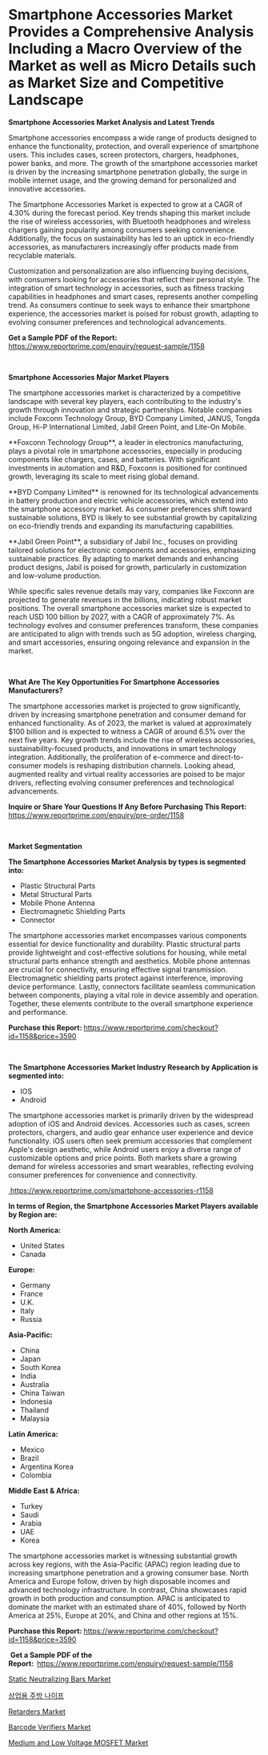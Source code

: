 <p><h1>Smartphone Accessories Market Provides a Comprehensive Analysis Including a Macro Overview of the Market as well as Micro Details such as Market Size and Competitive Landscape</h1></p><p><strong>Smartphone Accessories Market Analysis and Latest Trends</strong></p>
<p><p>Smartphone accessories encompass a wide range of products designed to enhance the functionality, protection, and overall experience of smartphone users. This includes cases, screen protectors, chargers, headphones, power banks, and more. The growth of the smartphone accessories market is driven by the increasing smartphone penetration globally, the surge in mobile internet usage, and the growing demand for personalized and innovative accessories.</p><p>The Smartphone Accessories Market is expected to grow at a CAGR of 4.30% during the forecast period. Key trends shaping this market include the rise of wireless accessories, with Bluetooth headphones and wireless chargers gaining popularity among consumers seeking convenience. Additionally, the focus on sustainability has led to an uptick in eco-friendly accessories, as manufacturers increasingly offer products made from recyclable materials.</p><p>Customization and personalization are also influencing buying decisions, with consumers looking for accessories that reflect their personal style. The integration of smart technology in accessories, such as fitness tracking capabilities in headphones and smart cases, represents another compelling trend. As consumers continue to seek ways to enhance their smartphone experience, the accessories market is poised for robust growth, adapting to evolving consumer preferences and technological advancements.</p></p>
<p><strong>Get a Sample PDF of the Report:&nbsp;</strong> <a href="https://www.reportprime.com/enquiry/request-sample/1158">https://www.reportprime.com/enquiry/request-sample/1158</a></p>
<p>&nbsp;</p>
<p><strong>Smartphone Accessories Major Market Players</strong></p>
<p><p>The smartphone accessories market is characterized by a competitive landscape with several key players, each contributing to the industry's growth through innovation and strategic partnerships. Notable companies include Foxconn Technology Group, BYD Company Limited, JANUS, Tongda Group, Hi-P International Limited, Jabil Green Point, and Lite-On Mobile.</p><p>**Foxconn Technology Group**, a leader in electronics manufacturing, plays a pivotal role in smartphone accessories, especially in producing components like chargers, cases, and batteries. With significant investments in automation and R&D, Foxconn is positioned for continued growth, leveraging its scale to meet rising global demand.</p><p>**BYD Company Limited** is renowned for its technological advancements in battery production and electric vehicle accessories, which extend into the smartphone accessory market. As consumer preferences shift toward sustainable solutions, BYD is likely to see substantial growth by capitalizing on eco-friendly trends and expanding its manufacturing capabilities.</p><p>**Jabil Green Point**, a subsidiary of Jabil Inc., focuses on providing tailored solutions for electronic components and accessories, emphasizing sustainable practices. By adapting to market demands and enhancing product designs, Jabil is poised for growth, particularly in customization and low-volume production.</p><p>While specific sales revenue details may vary, companies like Foxconn are projected to generate revenues in the billions, indicating robust market positions. The overall smartphone accessories market size is expected to reach USD 100 billion by 2027, with a CAGR of approximately 7%. As technology evolves and consumer preferences transform, these companies are anticipated to align with trends such as 5G adoption, wireless charging, and smart accessories, ensuring ongoing relevance and expansion in the market.</p></p>
<p>&nbsp;</p>
<p><strong>What Are The Key Opportunities For Smartphone Accessories Manufacturers?</strong></p>
<p><p>The smartphone accessories market is projected to grow significantly, driven by increasing smartphone penetration and consumer demand for enhanced functionality. As of 2023, the market is valued at approximately $100 billion and is expected to witness a CAGR of around 6.5% over the next five years. Key growth trends include the rise of wireless accessories, sustainability-focused products, and innovations in smart technology integration. Additionally, the proliferation of e-commerce and direct-to-consumer models is reshaping distribution channels. Looking ahead, augmented reality and virtual reality accessories are poised to be major drivers, reflecting evolving consumer preferences and technological advancements.</p></p>
<p><strong>Inquire or Share Your Questions If Any Before Purchasing This Report:</strong> <a href="https://www.reportprime.com/enquiry/pre-order/1158">https://www.reportprime.com/enquiry/pre-order/1158</a></p>
<p>&nbsp;</p>
<p><strong>Market Segmentation</strong></p>
<p><strong>The Smartphone Accessories Market Analysis by types is segmented into:</strong></p>
<p><ul><li>Plastic Structural Parts</li><li>Metal Structural Parts</li><li>Mobile Phone Antenna</li><li>Electromagnetic Shielding Parts</li><li>Connector</li></ul></p>
<p><p>The smartphone accessories market encompasses various components essential for device functionality and durability. Plastic structural parts provide lightweight and cost-effective solutions for housing, while metal structural parts enhance strength and aesthetics. Mobile phone antennas are crucial for connectivity, ensuring effective signal transmission. Electromagnetic shielding parts protect against interference, improving device performance. Lastly, connectors facilitate seamless communication between components, playing a vital role in device assembly and operation. Together, these elements contribute to the overall smartphone experience and performance.</p></p>
<p><strong>Purchase this Report:&nbsp;</strong><a href="https://www.reportprime.com/checkout?id=1158&price=3590">https://www.reportprime.com/checkout?id=1158&price=3590</a></p>
<p>&nbsp;</p>
<p><strong>The Smartphone Accessories Market Industry Research by Application is segmented into:</strong></p>
<p><ul><li>IOS</li><li>Android</li></ul></p>
<p><p>The smartphone accessories market is primarily driven by the widespread adoption of iOS and Android devices. Accessories such as cases, screen protectors, chargers, and audio gear enhance user experience and device functionality. iOS users often seek premium accessories that complement Apple's design aesthetic, while Android users enjoy a diverse range of customizable options and price points. Both markets share a growing demand for wireless accessories and smart wearables, reflecting evolving consumer preferences for convenience and connectivity.</p></p>
<p><a href="https://www.reportprime.com/smartphone-accessories-r1158">&nbsp;https://www.reportprime.com/smartphone-accessories-r1158</a></p>
<p><strong>In terms of Region, the Smartphone Accessories Market Players available by Region are:</strong></p>
<p>
    <p> <strong> North America: </strong>
        <ul>
            <li>United States</li>
            <li>Canada</li>
        </ul>
        </p> 
    <p> <strong> Europe: </strong>
        <ul>
            <li>Germany</li>
            <li>France</li>
            <li>U.K.</li>
            <li>Italy</li>
            <li>Russia</li>
        </ul>
        </p> 
    <p> <strong> Asia-Pacific: </strong>
        <ul>
            <li>China</li>
            <li>Japan</li>
            <li>South Korea</li>
            <li>India</li>
            <li>Australia</li>
            <li>China Taiwan</li>
            <li>Indonesia</li>
            <li>Thailand</li>
            <li>Malaysia</li>
        </ul>
        </p> 
    <p> <strong> Latin America: </strong>
        <ul>
            <li>Mexico</li>
            <li>Brazil</li>
            <li>Argentina Korea</li>
            <li>Colombia</li>
        </ul>
        </p> 
    <p> <strong> Middle East & Africa: </strong>
        <ul>
            <li>Turkey</li>
            <li>Saudi</li>
            <li>Arabia</li>
            <li>UAE</li>
            <li>Korea</li>
        </ul>
    </p>
    </p>
<p><p>The smartphone accessories market is witnessing substantial growth across key regions, with the Asia-Pacific (APAC) region leading due to increasing smartphone penetration and a growing consumer base. North America and Europe follow, driven by high disposable incomes and advanced technology infrastructure. In contrast, China showcases rapid growth in both production and consumption. APAC is anticipated to dominate the market with an estimated share of 40%, followed by North America at 25%, Europe at 20%, and China and other regions at 15%.</p></p>
<p><strong>Purchase this Report: </strong><a href="https://www.reportprime.com/checkout?id=1158&price=3590">https://www.reportprime.com/checkout?id=1158&price=3590</a></p>
<p>&nbsp;<strong>Get a Sample PDF of the Report:&nbsp;&nbsp;</strong><a href="https://www.reportprime.com/enquiry/request-sample/1158">https://www.reportprime.com/enquiry/request-sample/1158</a></p>
<p><strong></strong></p>
<p><p><a href="https://issuu.com/reportprime-2/docs/static-neutralizing-bars-market-siz_1ae30e40429959">Static Neutralizing Bars Market</a></p><p><a href="https://medium.com/@jordymiller25/%EC%83%81%EC%97%85%EC%9A%A9-%EC%A3%BC%EB%B0%A9-%EC%B9%BC-%EC%8B%9C%EC%9E%A5-%EB%8F%99%ED%96%A5-%EB%B0%8F-%EC%84%B1%EC%9E%A5-%EC%9A%94%EC%9D%B8-%EB%B6%84%EC%84%9D%EA%B3%BC-2024%EB%85%84%EB%B6%80%ED%84%B0-2031%EB%85%84%EA%B9%8C%EC%A7%80%EC%9D%98-%EC%98%88%EC%B8%A1-4949cdef266b">상업용 주방 나이프</a></p><p><a href="https://medium.com/@natoshajacobsk69/global-retarders-market-trends-analysis-and-future-growth-prospects-2024-2031-7a5e77836239">Retarders Market</a></p><p><a href="https://medium.com/@valeriecruz61/market-forecasting-change-global-barcode-verifiers-market-dynamics-and-future-trends-2024-2031-9faac977f09b">Barcode Verifiers Market</a></p><p><a href="https://issuu.com/reportprime-2/docs/medium-and-low-voltage-mosfet-marke_4d4163a932d4c7">Medium and Low Voltage MOSFET Market</a></p></p>